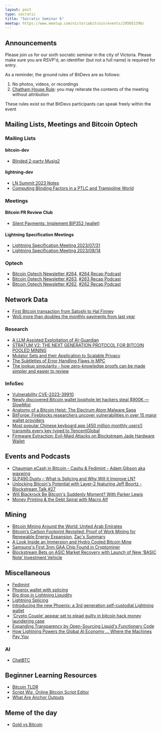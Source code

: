 ```yaml
---
layout: post
type: socratic
title: "Socratic Seminar 6"
meetup: https://www.meetup.com/victoriabitcoin/events/295051390/
---
```


## Announcements
Please join us for our sixth socratic seminar in the city of Victoria. Please make sure you are RSVP'd, an identifier (but not a full name) is required for entry.

As a reminder, the ground rules of BitDevs are as follows:
1. No photos, videos, or recordings
2. [Chatham House Rule](https://en.wikipedia.org/wiki/Chatham_House_Rule): you may reiterate the contents of the meeting without attribution

These rules exist so that BitDevs participants can speak freely within the event
## Mailing Lists, Meetings and Bitcoin Optech

### Mailing Lists
#### bitcoin-dev
- [Blinded 2-party Musig2](https://lists.linuxfoundation.org/pipermail/bitcoin-dev/2023-July/021792.html)
#### lightning-dev
- [LN Summit 2023 Notes](https://lists.linuxfoundation.org/pipermail/lightning-dev/2023-July/004014.html)
- [Computing Blinding Factors in a PTLC and Trampoline World](https://lists.linuxfoundation.org/pipermail/lightning-dev/2023-June/003999.html)

### Meetings

#### Bitcoin PR Review Club
- [Silent Payments: Implement BIP352 (wallet)](https://bitcoincore.reviews/28122)

#### Lightning Specification Meetings
- [Lightning Specification Meeting 2023/07/31](https://github.com/lightning/bolts/issues/1098)
- [Lightning Specification Meeting 2023/08/14](https://github.com/lightning/bolts/issues/1101)

### Optech
- [Bitcoin Optech Newsletter #264](https://bitcoinops.org/en/newsletters/2023/08/16/), [#264 Recap Podcast](https://bitcoinops.org/en/podcast/2023/08/17/)
- [Bitcoin Optech Newsletter #263](https://bitcoinops.org/en/newsletters/2023/08/09/), [#263 Recap Podcast](https://bitcoinops.org/en/podcast/2023/08/10/)
- [Bitcoin Optech Newsletter #262](https://bitcoinops.org/en/newsletters/2023/08/02/), [#262 Recap Podcast](https://bitcoinops.org/en/podcast/2023/08/03/)

## Network Data
- [First Bitcoin transaction from Satoshi to Hal Finney](https://twitter.com/mempool/status/1683118495595397120)
- [WoS more than doubles the monthly payments from last year](https://twitter.com/kerooke/status/1686376862631841792)

### Research
- [A LLM Assisted Exploitation of AI-Guardian](https://arxiv.org/abs/2307.15008)
- [STRATUM V2: THE NEXT GENERATION PROTOCOL FOR BITCOIN POOLED MINING](https://webthesis.biblio.polito.it/27678/)
- [Mutator Sets and their Application to Scalable Privacy](https://eprint.iacr.org/2023/1208)
- [The Subtleties of Error Handling Flaws in MPC](https://www.coinbase.com/blog/the-subtleties-of-error-handling-flaws-in-mpc)
- [The lookup singularity - how zero-knowledge proofs can be made simpler and easier to review](https://blog.icme.io/the-lookup-singularity/)

### InfoSec
- [Vulnerability CVE-2023-39910](https://milksad.info)
- [Newly discovered Bitcoin wallet loophole let hackers steal $900K — SlowMist](https://cointelegraph.com/news/newly-discovered-bitcoin-wallet-loophole-let-hackers-steal-funds-slow-mist)
- [Anatomy of a Bitcoin Heist: The Electrum Atom Malware Saga](https://medium.com/@nbax/anatomy-of-a-bitcoin-heist-the-electrum-atom-malware-saga-1685abf7c903)
- [BitForge: Fireblocks researchers uncover vulnerabilities in over 15 major wallet providers](https://www.fireblocks.com/blog/bitforge-fireblocks-researchers-uncover-vulnerabilities-in-over-15-major-wallet-providers/)
- [Most popular Chinese keyboard app (450 million monthly users!) transmits every key typed to TencentGlobal](https://twitter.com/jsrailton/status/1689284044356235264)
- [Firmware Extraction: Evil-Maid Attacks on Blockstream Jade Hardware Wallet](https://blog.ledger.com/blockstream/)

## Events and Podcasts
- [Chaumian eCash in Bitcoin - Cashu & Fedimint - Adam Gibson aka waxwing](https://www.youtube.com/watch?v=VwMzNE1D3so&t=2s)
- [SLP490 Dusty – What is Splicing and Why Will it Improve LN?](https://stephanlivera.com/episode/490/)
- [Unlocking Bitcoin's Potential with Layer-2 featuring Jeff Boortz - Blockstream Talk #27](https://blockstream-talk-23225031.simplecast.com/episodes/blockstream-talk-27-unlocking-bitcoins-potential-with-layer-2s)
- [Will Blackrock Be Bitcoin's Suddenly Moment? With Parker Lewis](https://www.whatbitcoindid.com/podcast/will-blackrock-be-bitcoins-suddenly-moment)
- [Money Printing & the Debt Spiral with Macro Alf](https://www.whatbitcoindid.com/podcast/money-printing-the-debt-spiral)

## Mining
- [Bitcoin Mining Around the World: United Arab Emirates](https://hashrateindex.com/blog/bitcoin-mining-around-the-world-united-arab-emirates/)
- [Bitcoin’s Carbon Footprint Revisited: Proof of Work Mining for Renewable Energy Expansion](https://www.mdpi.com/2078-1547/14/3/35), [Zac's Summary](https://twitter.com/zacguignard/status/1691517275453681666)
- [A Look Inside an Immersion and Hydro Cooled Bitcoin Mine](https://hashrateindex.com/blog/a-look-inside-an-immersion-and-hydro-bitcoin-mine/)
- [Samsung's First 3nm GAA Chip Found in Cryptominer](https://www.tomshardware.com/news/samsung-first-3nm-chip-founc)
- [Blockstream Bets on ASIC Market Recovery with Launch of New ‘BASIC Note’ Investment Vehicle](https://blockstream.com/press-releases/2023-08-15-blockstream-bets-on-asic-market-recovery-with-launch-of-new-basic-note-investment-vehicle/)

## Miscellaneous
- [Fedimint](https://fedimint.org/docs/intro)
- [Phoenix wallet with splicing](https://twitter.com/phoenixwallet/status/1678781368309018624)
- [Big drop in Lightning Liquidity](https://twitter.com/Leishman/status/1678733598445166596)
- [Lightning Splicing](https://lightningsplice.com/splicing_explained.html)
- [Introducing the new Phoenix: a 3rd generation self-custodial Lightning wallet](https://acinq.co/blog/phoenix-splicing-update)
- [‘Crypto Couple’ appear set to plead guilty in bitcoin hack money laundering case](https://www.cnbc.com/2023/07/21/crypto-couple-appear-set-to-plead-guilty-in-bitcoin-money-laundering.html)
- [Expanding Transparency by Open-Sourcing Liquid's Functionary Code](https://blog.liquid.net/expanding-transparency-the-liquid-networks-functionary-code-is-now-open-source/)
- [How Lightning Powers the Global AI Economy ... Where the Machines Pay You](https://lightninglabs.substack.com/p/how-lightning-powers-the-global-ai)

### AI
- [ChatBTC](https://chat.bitcoinsearch.xyz)

## Beginner Learning Resources
- [Bitcoin TLDR](https://tldr.bitcoinsearch.xyz/)
- [Script Wiz, Online Bitcoin Script Editor](https://ide.scriptwiz.app)
- [What Are Anchor Outputs](https://fanismichalakis.fr/posts/anchor-outputs/)

## Meme of the day
- [Gold vs Bitcoin](https://twitter.com/HalvingPartyMF/status/1691794465487290647)